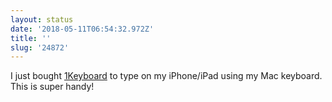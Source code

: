 ```yaml
---
layout: status
date: '2018-05-11T06:54:32.972Z'
title: ''
slug: '24872'
---
```

I just bought [1Keyboard](http://www.eyalw.com/1keyboard) to type on my iPhone/iPad using my Mac keyboard. This is super handy!
